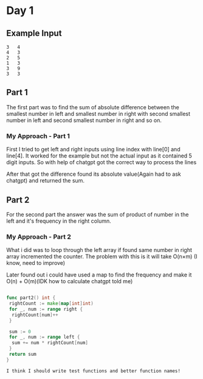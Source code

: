 # Day 1

## Example Input

```text
3   4
4   3
2   5
1   3
3   9
3   3
```
## Part 1

The first part was to find the sum of  absolute difference between
the smallest number in left and smallest number in right with
second smallest number in left and second smallest number in right and so on.

### My Approach - Part 1

First I tried to get left and right inputs using line index with line\[0\] and line\[4\].
It worked for the example but not the actual input as it contained 5 digit inputs.
So with help of chatgpt got the correct way to process the lines

After that got the difference found its absolute value(Again had to ask chatgpt) and returned the sum.

## Part 2

For the second part the answer was the sum of product of number in the left and
it's frequency in the right column.

### My Approach - Part 2

What i did was to loop through the left array
if found same number in right array incremented the counter.
The problem with this is it will take O(n×m) (I know, need to improve)

Later found out i could have used a map to find the frequency and
make it O(n) + O(m)(IDK how to calculate chatgpt told me)

```go

func part2() int {
 rightCount := make(map[int]int)
 for _, num := range right {
  rightCount[num]++
 }

 sum := 0
 for _, num := range left {
  sum += num * rightCount[num]
 }
 return sum
}
```

```text
I think I should write test functions and better function names!
```

